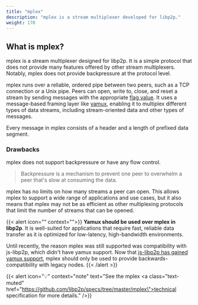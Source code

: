 ```yaml
---
title: "mplex"
description: "mplex is a stream multiplexer developed for libp2p."
weight: 170
---
```


## What is mplex?

mplex is a stream multiplexer designed for libp2p.
It is a simple protocol that does not provide many features offered by other
stream multiplexers. Notably, mplex does not provide backpressure at the protocol
level.

mplex runs over a reliable, ordered pipe between two peers, such as a TCP connection
or a Unix pipe. Peers can open, write to, close, and reset a stream by sending messages
with the appropriate [flag value](https://github.com/libp2p/specs/tree/master/mplex#flag-values).
It uses a message-based framing layer like [yamux](yamux), enabling it to multiplex different
types of data streams, including stream-oriented data and other types of messages.

Every message in mplex consists of a header and a length of prefixed data segment.

### Drawbacks

mplex does not support backpressure or have any flow control.
> Backpressure is a mechanism to prevent one peer to overwhelm a peer that's slow at consuming the data.

mplex has no limits on how many streams a peer can open. This allows mplex to support a wide
range of applications and use cases, but it also means that mplex may not be as efficient as other
multiplexing protocols that limit the number of streams that can be opened.

{{< alert icon="" context="">}}
**Yamux should be used over mplex in libp2p**. It is well-suited for applications that
require fast, reliable data transfer as it is optimized for low-latency, high-bandwidth environments.

Until recently, the reason mplex was still supported was compatibility with js-libp2p,
which didn't have yamux support.
Now that
[js-libp2p has gained yamux support](https://github.com/ChainSafe/js-libp2p-yamux/releases/tag/v1.0.0),
mplex should only be used to provide backwards-compatibility with legacy nodes.
{{< /alert >}}

{{< alert icon="💡" context="note" text="See the mplex <a class=\"text-muted\" href=\"https://github.com/libp2p/specs/tree/master/mplex\">technical specification</a> for more details." />}}
